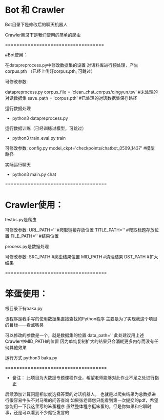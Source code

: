 Bot 和 Crawler
===================================

Bot目录下是修改后的聊天机器人

Crawler目录下是我们使用的简单的爬虫

===================================

#Bot使用：

在datapreprocess.py中修改数据集的设置
对语料库进行预处理，产生corpus.pth （已经上传好corpus.pth, 可跳过）

可修改参数:

datapreprocess.py
corpus_file = 'clean_chat_corpus/qingyun.tsv' #未处理的对话数据集
save_path = 'corpus.pth' #已处理的对话数据集保存路径

运行数据处理
- python3 datapreprocess.py

运行数据训练（已经训练过模型，可跳过）
- python3 train_eval.py train

可修改参数:
config.py
model_ckpt='checkpoints/chatbot_0509_1437' #模型路径

实际运行聊天
- python3 main.py chat

====================================

# Crawler使用：

testbs.py是爬虫

可修改参数:
URL_PATH='' #爬取链接存放位置
TITLE_PATH='' #爬取标题存放位置
FILE_PATH='' #结果位置

process.py是数据处理

可修改参数:
SRC_PATH #爬虫结果位置
MID_PATH #清理结果
DST_PATH #扩大结果

====================================

# 笨蛋使用：

根目录下有baka.py

该程序是我手写的使用数据集直接查找的Python程序
主要是为了实现我这个项目的目标——看点嘴臭

可以修改的参数是一个，就是数据集的位置
data_path=''
此处建议用上述Crawler中MID_PATH的位置
因为单纯复制扩大的结果只会消耗更多内存而没有任何其他效果

运行方式
python3 baka.py

====================================

- 备注：
此项目为大数据专题课程作业，希望老师能够对此作业不足之处进行指正

后续添加计算问题相似度选择答案的对话机器人，
也就是以爬虫结果为总数据进行很容易牛头不对马嘴的问答查询
如果张老师您只能看到第一次提交的pdf，希望您能用一下我这里写的笨蛋程序
虽然整体程序挺笨蛋的，但是你如果和它聊时事，还是可以看到不少魔怔发言的